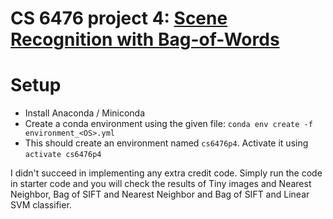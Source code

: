 # CS 6476 project 4: [Scene Recognition with Bag-of-Words](https://www.cc.gatech.edu/~hays/compvision/proj4/)

# Setup
- Install Anaconda / Miniconda
- Create a conda environment using the given file: `conda env create -f environment_<OS>.yml`
- This should create an environment named `cs6476p4`. Activate it using `activate cs6476p4`


I didn't succeed in implementing any extra credit code. Simply run the code in starter code and you will check the results of Tiny images and Nearest Neighbor, Bag of SIFT and Nearest Neighbor and Bag of SIFT and Linear SVM classifier.
